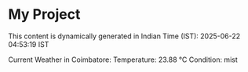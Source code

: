 # My Project

This content is dynamically generated in Indian Time (IST): 2025-06-22 04:53:19 IST


Current Weather in Coimbatore:
Temperature: 23.88 °C
Condition: mist
